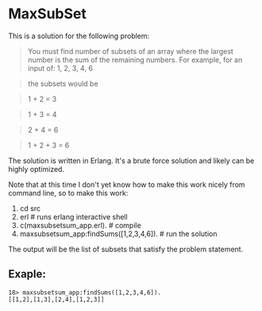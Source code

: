 # MaxSubSet 

This is a solution for the following problem:

>You must find number of subsets of an array where the largest number is the sum of the remaining numbers. For example, for an input of:
>1, 2, 3, 4, 6

>the subsets would be

>1 + 2 = 3

>1 + 3 = 4

>2 + 4 = 6

>1 + 2 + 3 = 6

The solution is written in Erlang. It's a brute force solution and likely can be highly optimized.

Note that at this time I don't yet know how to make this work nicely from command line, so to make this work:

1. cd src
1. erl # runs erlang interactive shell
1. c(maxsubsetsum_app.erl). # compile
1. maxsubsetsum_app:findSums([1,2,3,4,6]). # run the solution

The output will be the list of subsets that satisfy the problem statement.

## Exaple:

	18> maxsubsetsum_app:findSums([1,2,3,4,6]).
	[[1,2],[1,3],[2,4],[1,2,3]]
